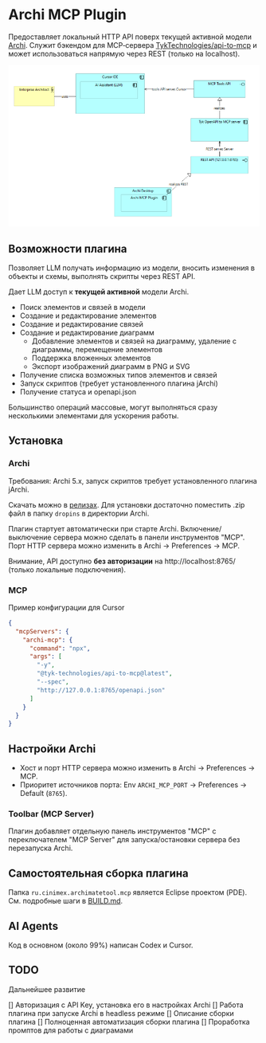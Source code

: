 # Archi MCP Plugin

Предоставляет локальный HTTP API поверх текущей активной модели [Archi](https://archimatetool.com/). Служит бэкендом для MCP‑сервера [TykTechnologies/api-to-mcp](https://github.com/TykTechnologies/api-to-mcp) и может использоваться напрямую через REST (только на localhost).

![image](docs/image.png)


## Возможности плагина
Позволяет LLM получать информацию из модели, вносить изменения в объекты и схемы, выполнять скрипты через REST API.


Дает LLM доступ к **текущей активной** модели Archi.
- Поиск элементов и связей в модели
- Создание и редактирование элементов
- Создание и редактирование связей
- Создание и редактирование диаграмм
  - Добавление элементов и связей на диаграмму, удаление с диаграммы, перемещение элементов
  - Поддержка вложенных элементов
  - Экспорт изображений диаграмм в PNG и SVG
- Получение списка возможных типов элементов и связей 
- Запуск скриптов (требует установленного плагина jArchi)
- Получение статуса и openapi.json

Большинство операций массовые, могут выполняться сразу несколькими элементами для ускорения работы.


## Установка 

### Archi 
Требования: Archi 5.x, запуск скриптов требует установленного плагина jArchi.

Скачать можно в [релизах](https://github.com/Diozavr/archi-mcp-plugin/releases).
Для установки достаточно поместить .zip файл в папку `dropins` в директории Archi.

Плагин стартует автоматически при старте Archi. Включение/выключение сервера можно сделать в панели инструментов "MCP". Порт HTTP сервера можно изменить в Archi → Preferences → MCP.

Внимание, API доступно **без авторизации** на http://localhost:8765/ (только локальные подключения).

### MCP 
Пример конфигурации для Cursor

```json
{
  "mcpServers": {
    "archi-mcp": {
      "command": "npx",
      "args": [
        "-y",
        "@tyk-technologies/api-to-mcp@latest",
        "--spec",
        "http://127.0.0.1:8765/openapi.json"
      ]
    }
  }
}
```


## Настройки Archi
- Хост и порт HTTP сервера можно изменить в Archi → Preferences → MCP.
- Приоритет источников порта: Env `ARCHI_MCP_PORT` → Preferences → Default (`8765`).

### Toolbar (MCP Server)

Плагин добавляет отдельную панель инструментов "MCP" с переключателем "MCP Server" для запуска/остановки сервера без перезапуска Archi.

## Самостоятельная сборка плагина 

Папка `ru.cinimex.archimatetool.mcp` является Eclipse проектом (PDE). См. подробные шаги в [BUILD.md](BUILD.md).




## AI Agents

Код в основном (около 99%) написан Codex и Cursor.


## TODO

Дальнейшее развитие 

[] Авторизация с API Key, установка его в настройках Archi
[] Работа плагина при запуске Archi в headless режиме
[] Описание сборки плагина
[] Полноценная автоматизация сборки плагина 
[] Проработка промптов для работы с диаграмами